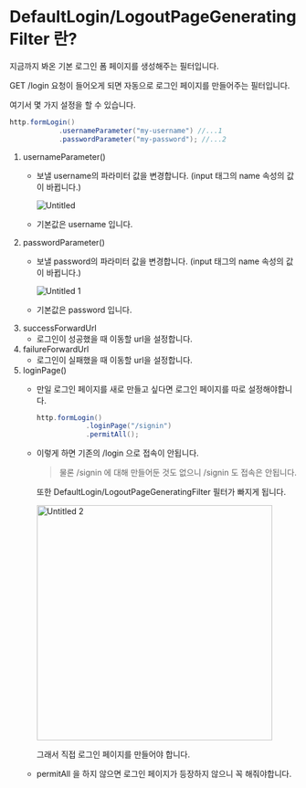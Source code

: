 # DefaultLogin/LogoutPageGeneratingFilter 란?

지금까지 봐온 기본 로그인 폼 페이지를 생성해주는 필터입니다.

GET /login 요청이 들어오게 되면 자동으로 로그인 페이지를 만들어주는 필터입니다.

여기서 몇 가지 설정을 할 수 있습니다.

```java
http.formLogin()
			.usernameParameter("my-username") //...1
			.passwordParameter("my-password"); //...2
```

1. usernameParameter()
    - 보낼 username의 파라미터 값을 변경합니다. (input 태그의 name 속성의 값이 바뀝니다.)
        
        ![Untitled](https://user-images.githubusercontent.com/77683221/237006205-3fae4640-debc-4ac9-9b52-8f8b5e4cb958.png)

        
    - 기본값은 username 입니다.
2. passwordParameter()
    - 보낼 password의 파라미터 값을 변경합니다. (input 태그의 name 속성의 값이 바뀝니다.)
        
        ![Untitled 1](https://user-images.githubusercontent.com/77683221/237006236-03ef68f1-6b32-45a8-bd5b-1968928bde77.png)

        
    - 기본값은 password 입니다.
3. successForwardUrl
    - 로그인이 성공했을 때 이동할 url을 설정합니다.
4. failureForwardUrl
    - 로그인이 실패했을 때 이동할 url을 설정합니다.
5. loginPage()
    - 만일 로그인 페이지를 새로 만들고 싶다면 로그인 페이지를 따로 설정해야합니다.
        
        ```java
        http.formLogin()
        			.loginPage("/signin")
        			.permitAll();
        ```
        
    - 이렇게 하면 기존의 /login 으로 접속이 안됩니다.
        
        > 물론 /signin 에 대해 만들어둔 것도 없으니 /signin 도 접속은 안됩니다.
        > 
        
        또한 DefaultLogin/LogoutPageGeneratingFilter 필터가 빠지게 됩니다.
        
        <img width="412" alt="Untitled 2" src="https://user-images.githubusercontent.com/77683221/237006276-49e10c9e-ecae-48e0-814e-c75007e17258.png">

        
        그래서 직접 로그인 페이지를 만들어야 합니다.
        
    - permitAll 을 하지 않으면 로그인 페이지가 등장하지 않으니 꼭 해줘야합니다.